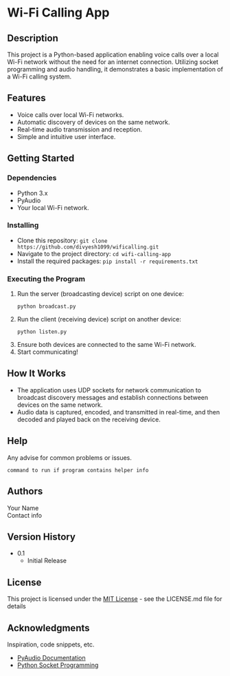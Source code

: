 # Wi-Fi Calling App

## Description
This project is a Python-based application enabling voice calls over a local Wi-Fi network without the need for an internet connection. Utilizing socket programming and audio handling, it demonstrates a basic implementation of a Wi-Fi calling system.

## Features
- Voice calls over local Wi-Fi networks.
- Automatic discovery of devices on the same network.
- Real-time audio transmission and reception.
- Simple and intuitive user interface.

## Getting Started

### Dependencies
- Python 3.x
- PyAudio
- Your local Wi-Fi network.

### Installing
- Clone this repository: `git clone https://github.com/divyesh1099/wificalling.git`
- Navigate to the project directory: `cd wifi-calling-app`
- Install the required packages: `pip install -r requirements.txt`

### Executing the Program
1. Run the server (broadcasting device) script on one device:
   ```
   python broadcast.py
   ```
2. Run the client (receiving device) script on another device:
   ```
   python listen.py
   ```
3. Ensure both devices are connected to the same Wi-Fi network.
4. Start communicating!

## How It Works
- The application uses UDP sockets for network communication to broadcast discovery messages and establish connections between devices on the same network.
- Audio data is captured, encoded, and transmitted in real-time, and then decoded and played back on the receiving device.

## Help
Any advise for common problems or issues.
```
command to run if program contains helper info
```

## Authors
Your Name  
Contact info

## Version History
- 0.1
    - Initial Release

## License
This project is licensed under the [MIT License](LICENSE) - see the LICENSE.md file for details

## Acknowledgments
Inspiration, code snippets, etc.
- [PyAudio Documentation](https://people.csail.mit.edu/hubert/pyaudio/docs/)
- [Python Socket Programming](https://docs.python.org/3/library/socket.html)